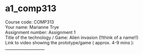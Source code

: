 # a1_comp313

Course code: COMP313 <br />
Your name: Marianne Trye <br />
Assignment number: Assignment 1 <br />
Title of the technology / Game: Alien invasion (!!think of a name!!)<br />
Link to video showing the prototype/game ( approx. 4-9 mins ): ____________________<br />
